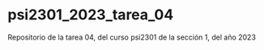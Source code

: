 # psi2301_2023_tarea_04
Repositorio de la tarea 04, del curso psi2301 de la sección 1, del año 2023
